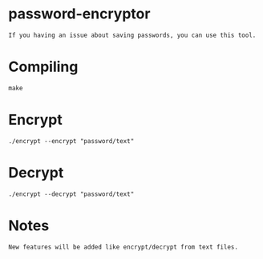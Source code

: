 # password-encryptor
    If you having an issue about saving passwords, you can use this tool.
# Compiling
    make
# Encrypt 
    ./encrypt --encrypt "password/text"
# Decrypt
    ./encrypt --decrypt "password/text"
# Notes
    New features will be added like encrypt/decrypt from text files.
